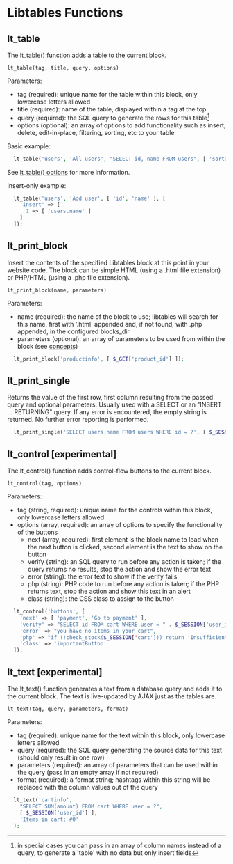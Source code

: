 # Libtables Functions

## lt_table

The lt_table() function adds a table to the current block.

    lt_table(tag, title, query, options)

Parameters:

  * tag (required): unique name for the table within this block, only lowercase letters allowed
  * title (required): name of the table, displayed within a <th> tag at the top
  * query (required): the SQL query to generate the rows for this table[^1]
  * options (optional): an array of options to add functionality such as insert, delete, edit-in-place,
    filtering, sorting, etc to your table

Basic example:
```php
  lt_table('users', 'All users', "SELECT id, name FROM users", [ 'sortable' => true ]);
```

See [lt_table() options](table_options_display/) for more information.

[^1]: in special cases you can pass in an array of column names instead of a query, to generate
a 'table' with no data but only insert fields

Insert-only example:
```php
  lt_table('users', 'Add user', [ 'id', 'name' ], [
    'insert' => [
      1 => [ 'users.name' ]
    ]
  ]);
```

## lt_print_block

Insert the contents of the specified Libtables block at this point in your website code.
The block can be simple HTML (using a .html file extension) or PHP/HTML (using a .php file
extension).

    lt_print_block(name, parameters)

Parameters:

  * name (required): the name of the block to use; libtables will search for this name, first
    with '.html' appended and, if not found, with .php appended, in the configured blocks_dir
  * parameters (optional): an array of parameters to be used from within the block (see [concepts](concepts/#parameters))

```php
  lt_print_block('productinfo', [ $_GET['product_id'] ]);
```

## lt_print_single

Returns the value of the first row, first column resulting from the passed query
and optional parameters. Usually used with a SELECT or an "INSERT ... RETURNING"
query. If any error is encountered, the empty string is returned. No further error
reporting is performed.

```php
  lt_print_single('SELECT users.name FROM users WHERE id = ?', [ $_SESSION['user_id'] ]);
```

## lt_control [experimental]

The lt_control() function adds control-flow buttons to the current block.

    lt_control(tag, options)

Parameters:

  * tag (string, required): unique name for the controls within this block, only lowercase letters allowed
  * options (array, required): an array of options to specify the functionality of the buttons
    * next (array, required): first element is the block name to load when the next button is clicked, second element is the text to show on the button
    * verify (string): an SQL query to run before any action is taken; if the query returns no results, stop the action and show the error text
    * error (string): the error text to show if the verify fails
    * php (string): PHP code to run before any action is taken; if the PHP returns text, stop the action and show this text in an alert
    * class (string): the CSS class to assign to the button

```php
  lt_control('buttons', [
    'next' => [ 'payment', 'Go to payment' ],
    'verify' => "SELECT id FROM cart WHERE user = " . $_SESSION['user_id'],
    'error' => "you have no items in your cart",
    'php' => "if (!check_stock($_SESSION['cart'])) return 'Insufficient stock';",
    'class' => 'importantButton'
  ]);
```

## lt_text [experimental]

The lt_text() function generates a text from a database query and adds it to the current block.
The text is live-updated by AJAX just as the tables are.

    lt_text(tag, query, parameters, format)

Parameters:

  * tag (required): unique name for the text within this block, only lowercase letters allowed
  * query (required): the SQL query generating the source data for this text (should only result in one row)
  * parameters (required): an array of parameters that can be used within the query (pass in an empty array if not required)
  * format (required): a format string; hashtags within this string will be replaced with the column values out of the query

```php
  lt_text('cartinfo',
    "SELECT SUM(amount) FROM cart WHERE user = ?",
    [ $_SESSION['user_id'] ],
    'Items in cart: #0'
  );
```
